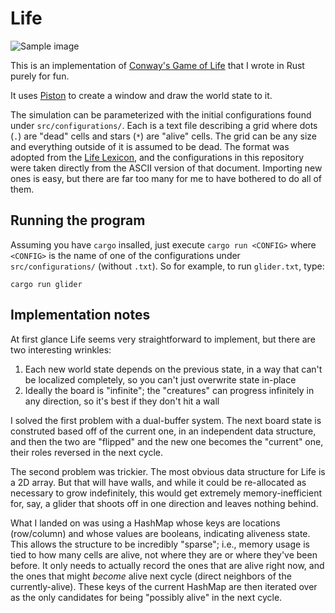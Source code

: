 # Life

![Sample image](https://github.com/brundonsmith/life/raw/master/sample.png)

This is an implementation of [Conway's Game of Life](https://en.wikipedia.org/wiki/Conway%27s_Game_of_Life) 
that I wrote in Rust purely for fun.

It uses [Piston](https://www.piston.rs/) to create a window and draw the world
state to it.

The simulation can be parameterized with the initial configurations found under
`src/configurations/`. Each is a text file describing a grid where dots (`.`) 
are "dead" cells and stars (`*`) are "alive" cells. The grid can be any size and
everything outside of it is assumed to be dead. The format was adopted from the
[Life Lexicon](https://conwaylife.com/ref/lexicon/lex_home.htm), and the 
configurations in this repository were taken directly from the ASCII version of 
that document. Importing new ones is easy, but there are far too many for me to 
have bothered to do all of them.

## Running the program

Assuming you have `cargo` insalled, just execute `cargo run <CONFIG>` where
`<CONFIG>` is the name of one of the configurations under `src/configurations/`
(without `.txt`). So for example, to run `glider.txt`, type:

```
cargo run glider
```

## Implementation notes

At first glance Life seems very straightforward to implement, but there are two
interesting wrinkles:
1. Each new world state depends on the previous state, in a way that can't be 
localized completely, so you can't just overwrite state in-place
2. Ideally the board is "infinite"; the "creatures" can progress infinitely in 
any direction, so it's best if they don't hit a wall

I solved the first problem with a dual-buffer system. The next board state is 
construted based off of the current one, in an independent data structure, and 
then the two are "flipped" and the new one becomes the "current" one, their
roles reversed in the next cycle.

The second problem was trickier. The most obvious data structure for Life is a
2D array. But that will have walls, and while it could be re-allocated as 
necessary to grow indefinitely, this would get extremely memory-inefficient for,
say, a glider that shoots off in one direction and leaves nothing behind.

What I landed on was using a HashMap whose keys are locations (row/column) and whose values are booleans, indicating aliveness state. This allows the structure
to be incredibly "sparse"; i.e., memory usage is tied to how many cells are 
alive, not where they are or where they've been before. It only needs to 
actually record the ones that are alive right now, and the ones that might 
*become* alive next cycle (direct neighbors of the currently-alive). These keys
of the current HashMap are then iterated over as the only candidates for being 
"possibly alive" in the next cycle.
